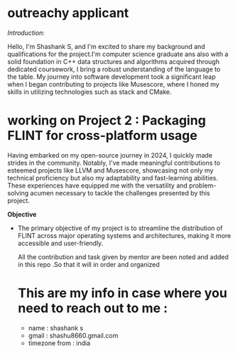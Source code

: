 # outreachy applicant

*Introduction:*

Hello, I'm Shashank S, and I'm excited to share my background and qualifications for the project.I'm computer science graduate ans also with a solid foundation in C++ data structures and algorithms acquired through dedicated coursework, I bring a robust understanding of the language to the table. My journey into software development took a significant leap when I began contributing to projects like Musescore, where I honed my skills in utilizing technologies such as stack and CMake.


# working on Project 2 : Packaging FLINT for cross-platform usage

Having embarked on my open-source journey in 2024, I quickly made strides in the community. Notably, I've made meaningful contributions to esteemed projects like LLVM and Musescore, showcasing not only my technical proficiency but also my adaptability and fast-learning abilities. These experiences have equipped me with the versatility and problem-solving acumen necessary to tackle the challenges presented by this project.

**Objective**

- The primary objective of my project is to streamline the distribution of FLINT across major operating systems and architectures, making it more accessible and user-friendly.


  All the contribution and task given by mentor are been noted and added in this repo .So that it will in order and organized 

  # This are my info in case where you need to reach out to me :

  - name : shashank s
  - gmail : shashu8660.gmail.com
  - timezone from : india 


